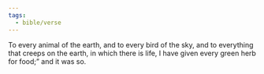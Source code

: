 ```yaml
---
tags:
  - bible/verse
---
```

To every animal of the earth, and to every bird of the sky, and to everything that creeps on the earth, in which there is life, I have given every green herb for food;” and it was so.
